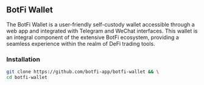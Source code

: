 ## BotFi Wallet
The BotFi Wallet is a user-friendly self-custody wallet accessible through a web app and integrated with Telegram and WeChat interfaces. This wallet is an integral component of the extensive BotFi ecosystem, providing a seamless experience within the realm of DeFi trading tools.

### Installation
```sh 
git clone https://github.com/botfi-app/botfi-wallet && \
cd botfi-wallet
```

